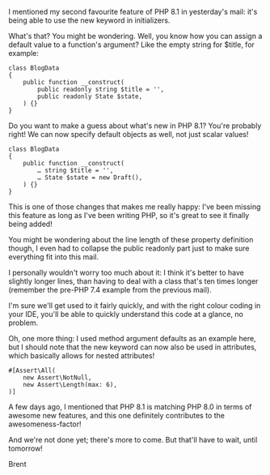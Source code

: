 I mentioned my second favourite feature of PHP 8.1 in yesterday's mail: it's being able to use the new keyword in initializers.

What's that? You might be wondering. Well, you know how you can assign a default value to a function's argument? Like the empty string for $title, for example:

<pre><code class="language-php hljs php" data-lang="php"><span class="hljs-class"><span class="hljs-keyword">class</span> <span class="hljs-title">BlogData</span>
</span>{
    <span class="hljs-keyword">public</span> <span class="hljs-function"><span class="hljs-keyword">function</span> <span class="hljs-title">__construct</span><span class="hljs-params">(
        <span class="hljs-highlight  keyword">public readonly</span> <span class="hljs-highlight  type">string</span> <span class="hljs-highlight  prop">$title</span> = <span class="hljs-string">''</span>,
        <span class="hljs-highlight  keyword">public readonly</span> <span class="hljs-highlight  type">State</span> <span class="hljs-highlight  prop">$state</span>,
    )</span> </span>{}
}</code></pre>

Do you want to make a guess about what's new in PHP 8.1? You're probably right! We can now specify default objects as well, not just scalar values!

<pre><code class="language-php hljs php" data-lang="php"><span class="hljs-class"><span class="hljs-keyword">class</span> <span class="hljs-title">BlogData</span>
</span>{
    <span class="hljs-keyword">public</span> <span class="hljs-function"><span class="hljs-keyword">function</span> <span class="hljs-title">__construct</span><span class="hljs-params">(
        <span class="hljs-highlight  keyword">…</span> <span class="hljs-highlight  type">string</span> <span class="hljs-highlight  prop">$title</span> = <span class="hljs-string">''</span>,
        <span class="hljs-highlight  keyword">…</span> <span class="hljs-highlight  type">State</span> <span class="hljs-highlight  prop">$state</span> = <span class="hljs-highlight  keyword">new</span> <span class="hljs-highlight  type">Draft</span><span class="hljs-params">()</span>,
    )</span> </span>{}
}</code></pre>

This is one of those changes that makes me really happy: I've been missing this feature as long as I've been writing PHP, so it's great to see it finally being added!

You might be wondering about the line length of these property definition though, I even had to collapse the public readonly part just to make sure everything fit into this mail.

I personally wouldn't worry too much about it: I think it's better to have slightly longer lines, than having to deal with a class that's ten times longer (remember the pre-PHP 7.4 example from the previous mail).

I'm sure we'll get used to it fairly quickly, and with the right colour coding in your IDE, you'll be able to quickly understand this code at a glance, no problem.

Oh, one more thing: I used method argument defaults as an example here, but I should note that the new keyword can now also be used in attributes, which basically allows for nested attributes!

<pre><code class="language-php hljs php" data-lang="php"><span class="hljs-comment">#[<span class="hljs-highlight  type">Assert\All</span>(</span>
    <span class="hljs-keyword">new</span> <span class="hljs-highlight  type">Assert\NotNull</span>, 
    <span class="hljs-keyword">new</span> <span class="hljs-highlight  type">Assert\Length</span>(<span class="hljs-highlight  prop">max</span>: <span class="hljs-number">6</span>),
<span class="hljs-highlight  comment">)]</span></code></pre>

A few days ago, I mentioned that PHP 8.1 is matching PHP 8.0 in terms of awesome new features, and this one definitely contributes to the awesomeness-factor!

And we're not done yet; there's more to come. But that'll have to wait, until tomorrow!

Brent
